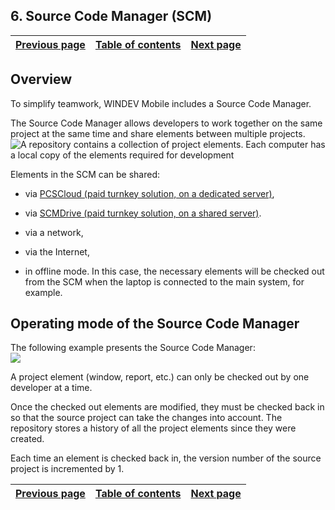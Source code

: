 
## 6. Source Code Manager (SCM)
			

| [Previous page](../Concepts_WM/1410086906.md) | [Table of contents](../Concepts_WM/1410086964.md) | [Next page](../Concepts_WM/1410086909.md) |
| --- | --- | --- |



<a name="NOTE1"></a>
<a name="NOTE1_1"></a>


## Overview
<a name="overview_ELTTEXTE000132"></a>
To simplify teamwork, WINDEV Mobile includes a Source Code Manager. 

The Source Code Manager allows developers to work together on the same project at the same time and share elements between multiple projects.
<br>![A repository contains a collection of project elements. Each computer has a local copy of the elements required for development](https://doc.pcsoft.fr/en-US/images/image.awp?langid=3&name=P34-GDS.gif)


Elements in the SCM can be shared:

- via [PCSCloud (paid turnkey solution, on a dedicated server)](https://pcscloud.net/UK/cloud_development.awp),

- via [SCMDrive (paid turnkey solution, on a shared server)](https://pcscloud-drive.net/UK/SCMDrive/index.awp).

- via a network,

- via the Internet, 

- in offline mode. In this case, the necessary elements will be checked out from the SCM when the laptop is connected to the main system, for example.




<a name="NOTE2"></a>
<a name="NOTE2_1"></a>


## Operating mode of the Source Code Manager
<a name="operating_mode_the_source_code_manager_ELTTEXTE000156"></a>
The following example presents the Source Code Manager:
<br>![](https://doc.pcsoft.fr/en-US/images/image.awp?langid=3&name=GestionnaireDeSources.gif)


A project element (window, report, etc.) can only be checked out by one developer at a time.

Once the checked out elements are modified, they must be checked back in so that the source project can take the changes into account. The repository stores a history of all the project elements since they were created.

Each time an element is checked back in, the version number of the source project is incremented by 1.

| [Previous page](../Concepts_WM/1410086906.md) | [Table of contents](../Concepts_WM/1410086964.md) | [Next page](../Concepts_WM/1410086909.md) |
| --- | --- | --- |




